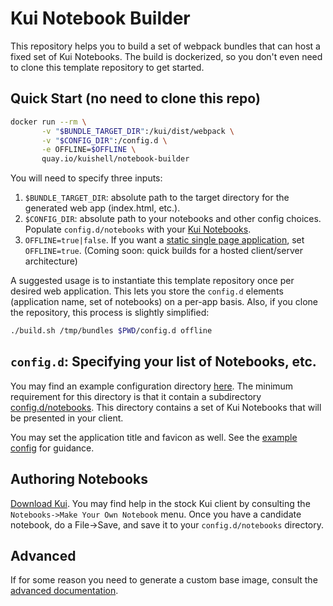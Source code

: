 # Kui Notebook Builder

This repository helps you to build a set of webpack bundles that can
host a fixed set of Kui Notebooks. The build is dockerized, so you
don't even need to clone this template repository to get started.

## Quick Start (no need to clone this repo)

```sh
docker run --rm \
       -v "$BUNDLE_TARGET_DIR":/kui/dist/webpack \
       -v "$CONFIG_DIR":/config.d \
       -e OFFLINE=$OFFLINE \
       quay.io/kuishell/notebook-builder
```

You will need to specify three inputs:

1. `$BUNDLE_TARGET_DIR`: absolute path to the target directory for the
   generated web app (index.html, etc.).
2. `$CONFIG_DIR`: absolute path to your notebooks and other config
   choices. Populate `config.d/notebooks` with your [Kui
   Notebooks](#authoring-notebooks).
3. `OFFLINE=true|false`. If you want a [static single page
   application](https://en.wikipedia.org/wiki/Single-page_application),
   set `OFFLINE=true`. (Coming soon: quick builds for a hosted
   client/server architecture) 

A suggested usage is to instantiate this template repository once per
desired web application. This lets you store the `config.d` elements
(application name, set of notebooks) on a per-app basis. Also, if you
clone the repository, this process is slightly simplified:

```sh
./build.sh /tmp/bundles $PWD/config.d offline
```

## `config.d`: Specifying your list of Notebooks, etc.

You may find an example configuration directory [here](config.d). The
minimum requirement for this directory is that it contain a
subdirectory [config.d/notebooks](config.d/notebooks). This directory
contains a set of Kui Notebooks that will be presented in your client.

You may set the application title and favicon as well. See the
[example config](config.d) for guidance.

## Authoring Notebooks

[Download Kui](https://github.com/kubernetes-sigs/kui/releases). You
may find help in the stock Kui client by consulting the
`Notebooks->Make Your Own Notebook` menu. Once you have a candidate
notebook, do a File->Save, and save it to your `config.d/notebooks`
directory.

## Advanced

If for some reason you need to generate a custom base image, consult
the [advanced documentation](advanced/README.md).

